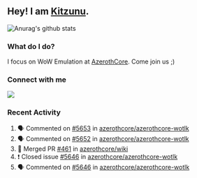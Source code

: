 ## Hey! I am [Kitzunu](https://Github.com/Kitzunu).

![Anurag's github stats](https://github-readme-stats.kitzunu.vercel.app/api?username=Kitzunu&show_icons=true)

### What do I do?

I focus on WoW Emulation at [AzerothCore](https://Github.com/AzerothCore). Come join us ;)

### Connect with me
[![](https://img.shields.io/badge/AzerothCore%20Discord-Connect%20with%20me!-green)](https://discord.com/invite/gkt4y2x)

### Recent Activity

<!--START_SECTION:activity-->
1. 🗣 Commented on [#5653](https://github.com/azerothcore/azerothcore-wotlk/issues/5653) in [azerothcore/azerothcore-wotlk](https://github.com/azerothcore/azerothcore-wotlk)
2. 🗣 Commented on [#5652](https://github.com/azerothcore/azerothcore-wotlk/issues/5652) in [azerothcore/azerothcore-wotlk](https://github.com/azerothcore/azerothcore-wotlk)
3. 🎉 Merged PR [#461](https://github.com/azerothcore/wiki/pull/461) in [azerothcore/wiki](https://github.com/azerothcore/wiki)
4. ❗️ Closed issue [#5646](https://github.com/azerothcore/azerothcore-wotlk/issues/5646) in [azerothcore/azerothcore-wotlk](https://github.com/azerothcore/azerothcore-wotlk)
5. 🗣 Commented on [#5646](https://github.com/azerothcore/azerothcore-wotlk/issues/5646) in [azerothcore/azerothcore-wotlk](https://github.com/azerothcore/azerothcore-wotlk)
<!--END_SECTION:activity-->
